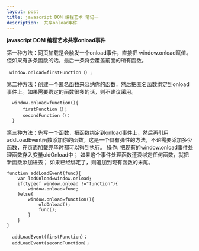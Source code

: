 ```yaml
---
layout: post
title: javascript DOM 编程艺术 笔记一
description:  共享onload事件
---
```



**javascript DOM 编程艺术共享onload事件**

第一种方法：网页加载是会触发一个onload事件，直接把 window.onload赋值。但如果有多条函数的话，最后一条将会覆盖前面的所有函数。

```
 window.onload=firstFunction（）;

 ```

第二种方法：创建一个匿名函数来容纳你的函数，然后把匿名函数绑定到onload事件上。如果需要绑定的函数很多的话，则不建议采用。

```
  window.onload=function(){
      firstFunction（）；
      secondFunction（）；
  }
```

第三种方法：先写一个函数，把函数绑定到onload事件上，然后再引用addLoadEvent函数添加你的函数。这是一个具有弹性的方法，不论需要添加多少函数，在页面加载完毕时都可以得到执行。
操作:
把现有的window.onload事件处理函数存入变量oldOnload中；
如果这个事件处理函数还没绑定任何函数，就把新函数添加进去；
如果已经绑定了，则追加到现有函数的末尾。

```
function addLoadEvent(func){
    var lodOnload=window.onload;
    if(typeof window.onload !="function"){
        window.onload=func;
    }else{
        window.onload=function(){
            oldOnload();
            func();
        }
    }
}
```

```
  addLoadEvent(firstFunction）；
  addLoadEvent(secondFunction）；
```
